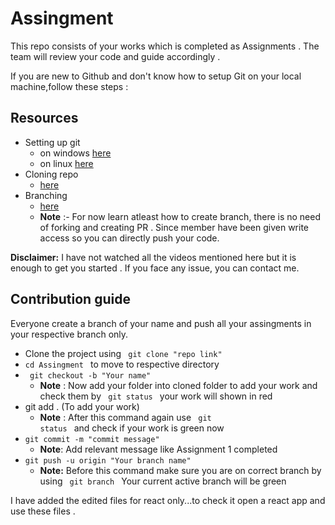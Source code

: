 # Assingment

This repo consists of your works which is completed as Assignments . The team will review your code and guide accordingly .

If you are new to Github and don't know how to setup Git on your local machine,follow these steps :

## Resources

- Setting up git
  - on windows [here](https://www.youtube.com/watch?v=2j7fD92g-gE)
  - on linux [here](https://www.youtube.com/watch?v=ZMgLZUYd8Cw)
- Cloning repo
  - [here](https://www.youtube.com/watch?v=bKuE-afbRLU)
- Branching
  - [here](https://www.youtube.com/watch?v=EyucZ2L0Tkg)
  - **Note** :- For now learn atleast how to create branch, there is no need of forking and creating PR . Since member have been given write access so you can directly push your code.

**Disclaimer:** I have not watched all the videos mentioned here but it is enough to get you started . If you face any issue, you can contact me.

## Contribution guide

Everyone create a branch of your name and push all your assingments in your respective branch only.

- Clone the project using <code> git clone "repo link" </code>
- <code>cd Assingment </code> to move to respective directory
- <code> git checkout -b "Your name" </code>
  - **Note** : Now add your folder into cloned folder to add your work and check them by <code> git status </code>
    your work will shown in red
- git add . (To add your work)
  - **Note** : After this command again use <code> git status </code> and check if your work is green now
- <code>git commit -m "commit message"</code>
  - **Note**: Add relevant message like Assignment 1 completed
- <code>git push -u origin "Your branch name"</code>
  - **Note:** Before this command make sure you are on correct branch by using <code> git branch </code> Your current active branch will be green



I have added the edited files for react only...to check it open a react app and use these files .